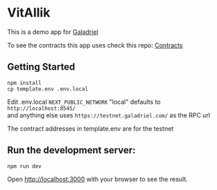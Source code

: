 # VitAIlik

This is a demo app for [Galadriel](https://galadriel.com) 

To see the contracts this app uses check this repo: [Contracts](https://github.com/galadriel-ai/contracts)

## Getting Started

```
npm install
cp template.env .env.local
```
Edit .env.local
`NEXT_PUBLIC_NETWORK` "local" defaults to `http://localhost:8545/`   
and anything else uses `https://testnet.galadriel.com/` as the RPC url

The contract addresses in template.env are for the testnet

## Run the development server:

```bash
npm run dev
```

Open [http://localhost:3000](http://localhost:3000) with your browser to see the result.
